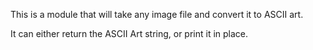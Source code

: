 This is a module that will take any image file and convert it to ASCII art.

It can either return the ASCII Art string, or print it in place.